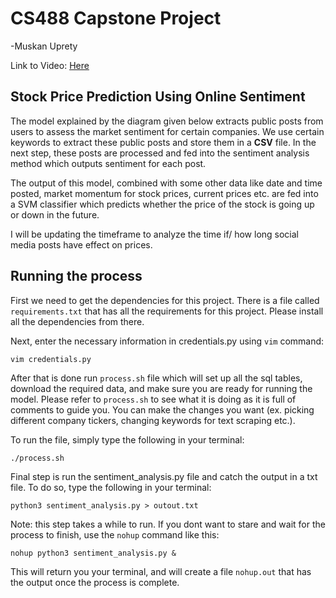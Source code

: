 # CS488 Capstone Project
-Muskan Uprety

Link to Video: [Here](https://youtu.be/Pz5nZOfiCKw)


## Stock Price Prediction Using Online Sentiment

The model explained by the diagram given below extracts public posts from users to assess the market sentiment for certain companies. We use certain keywords to extract these public posts and store them in a **CSV** file. In the next step, these posts are processed and fed into the sentiment analysis method which outputs sentiment for each post.

The output of this model, combined with some other data like date and time posted, market momentum for stock prices, current prices etc. are fed into a SVM classifier which predicts whether the price of the stock is going up or down in the future.

I will be updating the timeframe to analyze the time if/ how long social media posts have effect on prices.


## Running the process

First we need to get the dependencies for this project. There is a file called ```requirements.txt``` that has all the requirements for this project. Please install all the dependencies from there.

Next, enter the necessary information in credentials.py using ```vim``` command:
```
vim credentials.py
```

After that is done run ```process.sh``` file which will set up all the sql tables, download the required data, and make sure you are ready for running the model. 
Please refer to ```process.sh``` to see what it is doing as it is full of comments to guide you. You can make the changes you want (ex. picking different company tickers, changing keywords for text scraping etc.). 

To run the file, simply type the following in your terminal:

```
./process.sh
```

Final step is run the sentiment_analysis.py file and catch the output in a txt file. To do so, type the following in your terminal:

```
python3 sentiment_analysis.py > outout.txt
```

Note: this step takes a while to run. If you dont want to stare and wait for the process to finish, use the ```nohup``` command like this:

```
nohup python3 sentiment_analysis.py &
```

This will return you your terminal, and will create a file ```nohup.out``` that has the output once the process is complete.

<!---
## Software Architecture Diagram

![title](capstone.png)
--->
